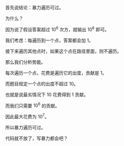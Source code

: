 首先说结论：暴力遍历可过。

为什么？

因为说了假设答案超过 $10^6$ 次方，就输出 $10^6$ 即可。

我们考虑：每遍历到一个点，答案都会加 $1$。

接下来遍历其他点时，如果这个点在路径里面，则不遍历。

那么我们分析势能。

每次遍历一个点，花费是遍历它的出度，贡献是 $1$。

而题目规定一个点的出度不超过 $10$。

也就是说最劣情况下 $10$ 花费得到 $1$ 贡献。

而我们只需要 $10^6$ 的贡献。

因此最大花费为 $10^7$。

所以暴力遍历可过。

代码就不放了，写暴力都会吧？